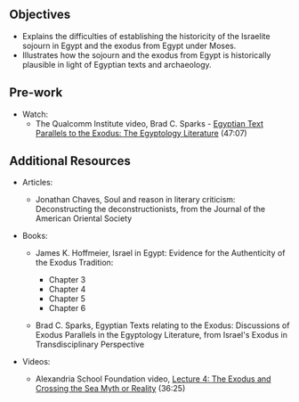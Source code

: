 ---
---

## Objectives

- Explains the difficulties of establishing the historicity of the Israelite sojourn in Egypt and the exodus from Egypt under Moses.
- Illustrates how the sojourn and the exodus from Egypt is historically plausible in light of Egyptian texts and archaeology.

## Pre-work

- Watch:
  - The Qualcomm Institute video, Brad C. Sparks - [Egyptian Text Parallels to the Exodus: The Egyptology Literature] (47:07)

[Egyptian Text Parallels to the Exodus: The Egyptology Literature]: https://youtu.be/F-Aomm4O794

## Additional Resources

- Articles:
  - Jonathan Chaves, Soul and reason in literary criticism: Deconstructing the deconstructionists, from the Journal of the American Oriental Society

- Books:
  - James K. Hoffmeier, Israel in Egypt: Evidence for the Authenticity of the Exodus Tradition:
    - Chapter 3
    - Chapter 4
    - Chapter 5
    - Chapter 6

  - Brad C. Sparks, Egyptian Texts relating to the Exodus: Discussions of Exodus Parallels in the Egyptology Literature, from Israel's Exodus in Transdisciplinary Perspective

- Videos:
  - Alexandria School Foundation video, [Lecture 4: The Exodus and Crossing the Sea Myth or Reality] (36:25)

[Lecture 4: The Exodus and Crossing the Sea Myth or Reality]: https://youtu.be/g9U9Pa7Owi8

